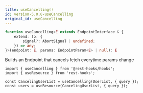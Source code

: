 ```yaml
---
title: useCancelling()
id: version-5.0.0-useCancelling
original_id: useCancelling
---
```


```typescript
function useCancelling<E extends EndpointInterface & {
    extend: (o: {
        signal?: AbortSignal | undefined;
    }) => any;
}>(endpoint: E, params: EndpointParam<E> | null): E
```

Builds an Endpoint that cancels fetch everytime params change

```tsx
import { useCancelling } from '@rest-hooks/hooks';
import { useResource } from 'rest-hooks';

const CancelingUserList = useCancelling(UserList, { query });
const users = useResource(CancelingUserList, { query });
```
